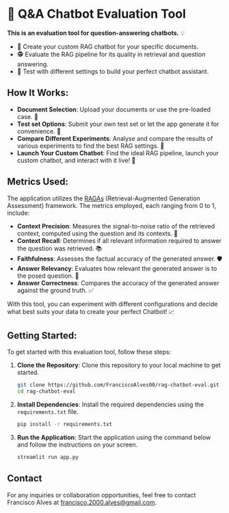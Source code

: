 # 🤖 Q&A Chatbot Evaluation Tool

**This is an evaluation tool for question-answering chatbots.** 💡

- 📝 Create your custom RAG chatbot for your specific documents.
- 🕵️ Evaluate the RAG pipeline for its quality in retrieval and question answering.
- 🧩 Test with different settings to build your perfect chatbot assistant.

## How It Works:
- **Document Selection**: Upload your documents or use the pre-loaded case. 📂
- **Test set Options**: Submit your own test set or let the app generate it for convenience. 🎲
- **Compare Different Experiments**: Analyse and compare the results of various experiments to find the best RAG settings. 🔎
- **Launch Your Custom Chatbot**: Find the ideal RAG pipeline, launch your custom chatbot, and interact with it live! 🚀

## Metrics Used:
The application utilizes the [RAGAs](https://docs.ragas.io/en/latest/index.html) (Retrieval-Augmented Generation Assessment) framework. The metrics employed, each ranging from 0 to 1, include:

- **Context Precision**: Measures the signal-to-noise ratio of the retrieved context, computed using the question and its contexts. 🎯
- **Context Recall**: Determines if all relevant information required to answer the question was retrieved. 📚
- **Faithfulness**: Assesses the factual accuracy of the generated answer. 🛡️
- **Answer Relevancy**: Evaluates how relevant the generated answer is to the posed question. 🔑
- **Answer Correctness**: Compares the accuracy of the generated answer against the ground truth. ✅

With this tool, you can experiment with different configurations and decide what best suits your data to create your perfect Chatbot! 📈

## Getting Started:

To get started with this evaluation tool, follow these steps:

1. **Clone the Repository**: Clone this repository to your local machine to get started.
   ```bash
   git clone https://github.com/FranciscoAlves00/rag-chatbot-eval.git
   cd rag-chatbot-eval
   ```
2. **Install Dependencies**: Install the required dependencies using the `requirements.txt` file.
   ```bash
   pip install -r requirements.txt
   ```
3. **Run the Application**: Start the application using the command below and follow the instructions on your screen.
   ```bash
   streamlit run app.py
   ```

## Contact
For any inquiries or collaboration opportunities, feel free to contact Francisco Alves at [francisco.2000.alves@gmail.com](mailto:francisco.2000.alves@gmail.com).